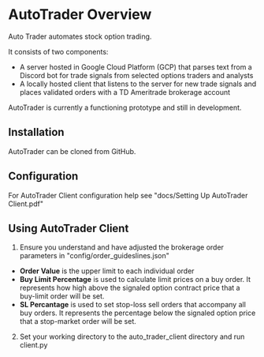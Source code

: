 # AutoTrader Overview
Auto Trader automates stock option trading.

It consists of two components: 
- A server hosted in Google Cloud Platform (GCP) that parses text from a Discord bot for trade signals from selected options traders and analysts
- A locally hosted client that listens to the server for new trade signals and places validated orders with a TD Ameritrade brokerage account

AutoTrader is currently a functioning prototype and still in development.

## Installation

AutoTrader can be cloned from GitHub.


## Configuration
For AutoTrader Client configuration help see "docs/Setting Up AutoTrader Client.pdf"

## Using AutoTrader Client
1. Ensure you understand and have adjusted the brokerage order parameters in "config/order_guideslines.json"
- **Order Value** is the upper limit to each individual order
- **Buy Limit Percentage** is used to calculate limit prices on a buy order. It represents how high above the signaled option contract price that a buy-limit order will be set. 
- **SL Percantage** is used to set stop-loss sell orders that accompany all buy orders. It represents the percentage below the signaled option price that a stop-market order will be set.  
2. Set your working directory to the auto_trader_client directory and run client.py
